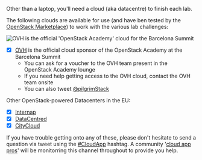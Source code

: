 Other than a laptop, you'll need a cloud (aka datacentre) to finish each lab.

The following clouds are available for use (and have ben tested by the [OpenStack Marketplace](https://www.openstack.org/marketplace/public-clouds/)) to work with the various lab challenges:

![OVH is the official 'OpenStack Academy' cloud for the Barcelona Summit](https://storage.sbg1.cloud.ovh.net/v1/AUTH_9ea425f44c284d488c6d8e28ccc8bff0/public/OVH-300DPI.png)

 - [x] [OVH](/ovh.md) is the official cloud sponsor of the OpenStack Academy at the Barcelona Summit
   - You can ask for a voucher to the OVH team present in the OpenStack Academy lounge 
   - If you need help getting access to the OVH cloud, contact the OVH team onsite
   - You can also tweet [@pilgrimStack](https://twitter.com/pilgrimstack)

Other OpenStack-powered Datacenters in the EU:

 - [x] [Internap](/internap.md)
 - [x] [DataCentred](/datacentred.md)
 - [x] [CityCloud](/citycloud.md)
 
 If you have trouble getting onto any of these, please don't hesitate to send a question via tweet using the [#CloudApp](https://twitter.com/hashtag/CloudApp) hashtag. A community '[cloud app pros](https://docs.google.com/presentation/d/1RBtAOjxmUh97fXrJlowvqVNmq2-8FxvBIHx2Dts1Jh8/pub?start=true&loop=true&delayms=1000)' will be monitorring this channel throughout to provide you help.
